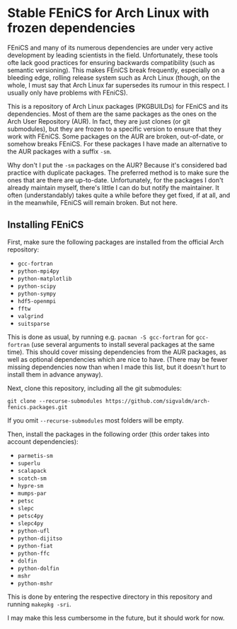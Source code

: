 # Stable FEniCS for Arch Linux with frozen dependencies
FEniCS and many of its numerous dependencies are under very active development by leading scientists in the field. Unfortunately, these tools ofte lack good practices for ensuring backwards compatibility (such as semantic versioning). This makes FEniCS break frequently, especially on a bleeding edge, rolling release system such as Arch Linux (though, on the whole, I must say that Arch Linux far supersedes its rumour in this respect. I usually only have problems with FEniCS).

This is a repository of Arch Linux packages (PKGBUILDs) for FEniCS and its dependencies. Most of them are the same packages as the ones on the Arch User Repository (AUR). In fact, they are just clones (or git submodules), but they are frozen to a specific version to ensure that they work with FEniCS. Some packages on the AUR are broken, out-of-date, or somehow breaks FEniCS. For these packages I have made an alternative to the AUR packages with a suffix `-sm`.

Why don't I put the `-sm` packages on the AUR? Because it's considered bad practice with duplicate packages. The preferred method is to make sure the ones that are there are up-to-date. Unfortunately, for the packages I don't already maintain myself, there's little I can do but notify the maintainer. It often (understandably) takes quite a while before they get fixed, if at all, and in the meanwhile, FEniCS will remain broken. But not here.

## Installing FEniCS

First, make sure the following packages are installed from the official Arch repository:

- `gcc-fortran`
- `python-mpi4py`
- `python-matplotlib`
- `python-scipy`
- `python-sympy`
- `hdf5-openmpi`
- `fftw`
- `valgrind`
- `suitsparse`

This is done as usual, by running e.g. `pacman -S gcc-fortran` for `gcc-fortran` (use several arguments to install several packages at the same time). This should cover missing dependencies from the AUR packages, as well as optional dependencies which are nice to have. (There may be fewer missing dependencies now than when I made this list, but it doesn't hurt to install them in advance anyway).

Next, clone this repository, including all the git submodules:
```
git clone --recurse-submodules https://github.com/sigvaldm/arch-fenics.packages.git
```
If you omit `--recurse-submodules` most folders will be empty.

Then, install the packages in the following order (this order takes into account dependencies):

- `parmetis-sm`
- `superlu`
- `scalapack`
- `scotch-sm`
- `hypre-sm`
- `mumps-par`
- `petsc`
- `slepc`
- `petsc4py`
- `slepc4py`
- `python-ufl`
- `python-dijitso`
- `python-fiat`
- `python-ffc`
- `dolfin`
- `python-dolfin`
- `mshr`
- `python-mshr`

This is done by entering the respective directory in this repository and running `makepkg -sri`.

I may make this less cumbersome in the future, but it should work for now.
